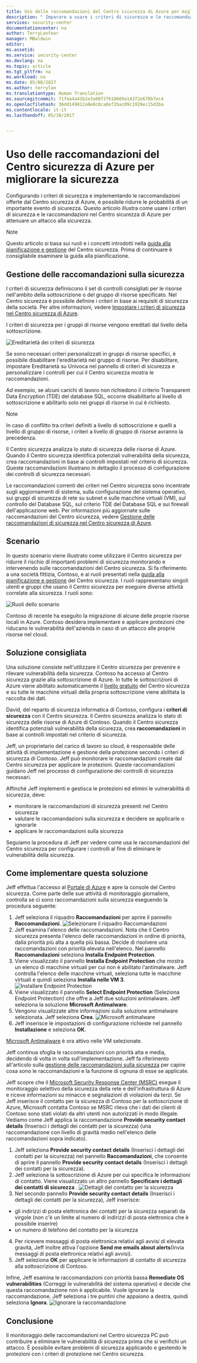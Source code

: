 ```yaml
---
title: Uso delle raccomandazioni del Centro sicurezza di Azure per migliorare la sicurezza | Microsoft Docs
description: " Imparare a usare i criteri di sicurezza e le raccomandazioni nel Centro sicurezza di Azure per attenuare un attacco alla sicurezza. "
services: security-center
documentationcenter: na
author: TerryLanfear
manager: MBaldwin
editor: 
ms.assetid: 
ms.service: security-center
ms.devlang: na
ms.topic: article
ms.tgt_pltfrm: na
ms.workload: na
ms.date: 05/08/2017
ms.author: terrylan
ms.translationtype: Human Translation
ms.sourcegitcommit: 71fea4a41b2e3a60f2f610609a14372e678b7ec4
ms.openlocfilehash: 36dd149812a0e8c8ca8ef2bac09c1920ec15d3ba
ms.contentlocale: it-it
ms.lasthandoff: 05/10/2017


---
```

# <a name="use-azure-security-center-recommendations-to-enhance-security"></a>Uso delle raccomandazioni del Centro sicurezza di Azure per migliorare la sicurezza
Configurando i criteri di sicurezza e implementando le raccomandazioni offerte dal Centro sicurezza di Azure, è possibile ridurre le probabilità di un importante evento di sicurezza. Questo articolo illustra come usare i criteri di sicurezza e le raccomandazioni nel Centro sicurezza di Azure per attenuare un attacco alla sicurezza.

> [!NOTE]
> Questo articolo si basa sui ruoli e i concetti introdotti nella [guida alla pianificazione e gestione](security-center-planning-and-operations-guide.md) del Centro sicurezza. Prima di continuare è consigliabile esaminare la guida alla pianificazione.
>
>

## <a name="managing-security-recommendations"></a>Gestione delle raccomandazioni sulla sicurezza
I criteri di sicurezza definiscono il set di controlli consigliati per le risorse nell'ambito della sottoscrizione o del gruppo di risorse specificato. Nel Centro sicurezza è possibile definire i criteri in base ai requisiti di sicurezza della società. Per altre informazioni, vedere [Impostare i criteri di sicurezza nel Centro sicurezza di Azure](security-center-policies.md).

I criteri di sicurezza per i gruppi di risorse vengono ereditati dal livello della sottoscrizione.

![Ereditarietà dei criteri di sicurezza][1]

Se sono necessari criteri personalizzati in gruppi di risorse specifici, è possibile disabilitare l'ereditarietà nel gruppo di risorse. Per disabilitare, impostare Ereditarietà su Univoca nel pannello di criteri di sicurezza e personalizzare i controlli per cui il Centro sicurezza mostra le raccomandazioni.

Ad esempio, se alcuni carichi di lavoro non richiedono il criterio Transparent Data Encryption (TDE) del database SQL, occorre disabilitarlo al livello di sottoscrizione e abilitarlo solo nei gruppi di risorse in cui è richiesto.

> [!NOTE]
> In caso di conflitto tra criteri definiti a livello di sottoscrizione e quelli a livello di gruppo di risorse, i criteri a livello di gruppo di risorse avranno la precedenza.
>
>

Il Centro sicurezza analizza lo stato di sicurezza delle risorse di Azure. Quando il Centro sicurezza identifica potenziali vulnerabilità della sicurezza, crea raccomandazioni in base ai controlli impostati nel criterio di sicurezza. Queste raccomandazioni illustrano in dettaglio il processo di configurazione dei controlli di sicurezza necessari.

Le raccomandazioni correnti dei criteri nel Centro sicurezza sono incentrate sugli aggiornamenti di sistema, sulla configurazione del sistema operativo, sui gruppi di sicurezza di rete su subnet e sulle macchine virtuali (VM), sul controllo del Database SQL, sul criterio TDE del Database SQL e sui firewall dell'applicazione web. Per informazioni più aggiornate sulle raccomandazioni del Centro sicurezza, vedere [Gestione delle raccomandazioni di sicurezza nel Centro sicurezza di Azure](security-center-recommendations.md).

## <a name="scenario"></a>Scenario
In questo scenario viene illustrato come utilizzare il Centro sicurezza per ridurre il rischio di importanti problemi di sicurezza monitorando e intervenendo sulle raccomandazioni del Centro sicurezza. Si fa riferimento a una società fittizia, Contoso, e ai ruoli presentati nella [guida alla pianificazione e gestione](security-center-planning-and-operations-guide.md#security-roles-and-access-controls) del Centro sicurezza. I ruoli rappresentano singoli utenti e gruppi che usano il Centro sicurezza per eseguire diverse attività correlate alla sicurezza. I ruoli sono:

![Ruoli dello scenario][2]

Contoso di recente ha eseguito la migrazione di alcune delle proprie risorse locali in Azure. Contoso desidera implementare e applicare protezioni che riducano le vulnerabilità dell'azienda in caso di un attacco alle proprie risorse nel cloud.

## <a name="recommended-solution"></a>Soluzione consigliata
Una soluzione consiste nell'utilizzare il Centro sicurezza per prevenire e rilevare vulnerabilità della sicurezza. Contoso ha accesso al Centro sicurezza grazie alla sottoscrizione di Azure. In tutte le sottoscrizioni di Azure viene abilitato automaticamente il [livello gratuito](security-center-pricing.md) del Centro sicurezza e su tutte le macchine virtuali della propria sottoscrizione viene abilitata la raccolta dei dati.

David, del reparto di sicurezza informatica di Contoso, configura i **criteri di sicurezza** con il Centro sicurezza. Il Centro sicurezza analizza lo stato di sicurezza delle risorse di Azure di Contoso. Quando il Centro sicurezza identifica potenziali vulnerabilità della sicurezza, crea **raccomandazioni** in base ai controlli impostati nel criterio di sicurezza.

Jeff, un proprietario del carico di lavoro su cloud, è responsabile delle attività di implementazione e gestione della protezione secondo i criteri di sicurezza di Contoso. Jeff può monitorare le raccomandazioni create dal Centro sicurezza per applicare le protezioni. Queste raccomandazioni guidano Jeff nel processo di configurazione dei controlli di sicurezza necessari.

Affinché Jeff implementi e gestisca le protezioni ed elimini le vulnerabilità di sicurezza, deve:

- monitorare le raccomandazioni di sicurezza presenti nel Centro sicurezza
- valutare le raccomandazioni sulla sicurezza e decidere se applicarle o ignorarle
- applicare le raccomandazioni sulla sicurezza

Seguiamo la procedura di Jeff per vedere come usa le raccomandazioni del Centro sicurezza per configurare i controlli al fine di eliminare le vulnerabilità della sicurezza.

## <a name="how-to-implement-this-solution"></a>Come implementare questa soluzione
Jeff effettua l'accesso al [Portale di Azure](https://azure.microsoft.com/features/azure-portal/) e apre la console del Centro sicurezza. Come parte delle sue attività di monitoraggio giornaliere, controlla se ci sono raccomandazioni sulla sicurezza eseguendo la procedura seguente:

1. Jeff seleziona il riquadro **Raccomandazioni** per aprire il pannello **Raccomandazioni**.
   ![Selezionare il riquadro Raccomandazioni][3]
2. Jeff esamina l'elenco delle raccomandazioni. Nota che il Centro sicurezza presenta l'elenco delle raccomandazioni in ordine di priorità, dalla priorità più alta a quella più bassa. Decide di risolvere una raccomandazioni con priorità elevata nell'elenco. Nel pannello **Raccomandazioni** seleziona **Installa Endpoint Protection**.
3. Viene visualizzato il pannello **Installa Endpoint Protection** che mostra un elenco di macchine virtuali per cui non è abilitato l'antimalware. Jeff controlla l'elenco delle macchine virtuali, seleziona tutte le macchine virtuali e quindi seleziona **Installa nelle VM 3**.
   ![Installare Endpoint Protection][4]
4. Viene visualizzato il pannello **Select Endpoint Protection** (Seleziona Endpoint Protection) che offre a Jeff due soluzioni antimalware. Jeff seleziona la soluzione **Microsoft Antimalware**.
5. Vengono visualizzate altre informazioni sulla soluzione antimalware selezionata. Jeff seleziona **Crea**.
   ![Microsoft antimalware][5]
6. Jeff inserisce le impostazioni di configurazione richieste nel pannello **Installazione** e seleziona **OK**.

[Microsoft Antimalware](../security/azure-security-antimalware.md) è ora attivo nelle VM selezionate.

Jeff continua sfoglia le raccomandazioni con priorità alta e media, decidendo di volta in volta sull'implementazione. Jeff fa riferimento all'articolo sulla [gestione delle raccomandazioni sulla sicurezza](security-center-recommendations.md) per capire cosa sono le raccomandazioni e la funzione di ognuna di esse se applicate.

Jeff scopre che il [Microsoft Security Response Center (MSRC)](../security/azure-security-response-center.md) esegue il monitoraggio selettivo della sicurezza della rete e dell'infrastruttura di Azure e riceve informazioni su minacce e segnalazioni di violazioni da terzi. Se Jeff inserisce il contatto per la sicurezza di Contoso per la sottoscrizione di Azure, Microsoft contatta Contoso se MSRC rileva che i dati dei clienti di Contoso sono stati violati da altri utenti non autorizzati in modo illegale. Vediamo come Jeff applica la raccomandazione **Provide security contact details** (Inserisci i dettagli dei contatti per la sicurezza) (una raccomandazione con livello di gravità medio nell'elenco delle raccomandazioni sopra indicato).

1. Jeff seleziona **Provide security contact details** (Inserisci i dettagli dei contatti per la sicurezza) nel pannello **Raccomandazioni**, che consente di aprire il pannello **Provide security contact details** (Inserisci i dettagli dei contatti per la sicurezza).
2. Jeff seleziona la sottoscrizione di Azure per cui specifica le informazioni di contatto. Viene visualizzato un altro pannello **Specificare i dettagli dei contatti di sicurezza** .
   ![Dettagli del contatto per la sicurezza][6]
3. Nel secondo pannello **Provide security contact details** (Inserisci i dettagli dei contatti per la sicurezza), Jeff inserisce:

  - gli indirizzi di posta elettronica dei contatti per la sicurezza separati da virgole (non c'è un limite al numero di indirizzi di posta elettronica che è possibile inserire)
  - un numero di telefono del contatto per la sicurezza

4. Per ricevere messaggi di posta elettronica relativi agli avvisi di elevata gravità, Jeff inoltre attiva l'opzione **Send me emails about alerts**(Invia messaggi di posta elettronica relativi agli avvisi).
5. Jeff seleziona **OK** per applicare le informazioni di contatto di sicurezza alla sottoscrizione di Contoso.

Infine, Jeff esamina le raccomandazioni con priorità bassa **Remediate OS vulnerabilities** (Correggi le vulnerabilità del sistema operativo) e decide che questa raccomandazione non è applicabile. Vuole ignorare la raccomandazione. Jeff seleziona i tre puntini che appaiono a destra, quindi seleziona **Ignora**.
   ![Ignorare la raccomandazione][7]

## <a name="conclusion"></a>Conclusione
Il monitoraggio delle raccomandazioni nel Centro sicurezza PC può contribuire a eliminare le vulnerabilità di sicurezza prima che si verifichi un attacco. È possibile evitare problemi di sicurezza applicando e gestendo le protezioni con i criteri di protezione nel Centro sicurezza.

<!--Image references-->
[1]: ./media/security-center-using-recommendations/security-center-policy-inheritance.png
[2]: ./media/security-center-using-recommendations/scenario-roles.png
[3]: ./media/security-center-using-recommendations/select-recommendations-tile.png
[4]: ./media/security-center-using-recommendations/install-endpoint-protection.png
[5]:./media/security-center-using-recommendations/microsoft-antimalware.png
[6]: ./media/security-center-using-recommendations/provide-security-contact-details.png
[7]: ./media/security-center-using-recommendations/dismiss-recommendation.png

